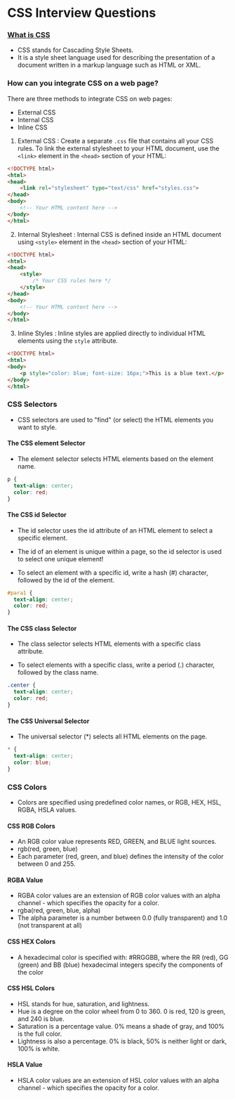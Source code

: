 # CSS Interview Questions

### [What is CSS](https://www.w3schools.com/css/)

* CSS stands for Cascading Style Sheets.
* It is a style sheet language used for describing the presentation of a document written in a markup language such as HTML or XML.

### How can you integrate CSS on a web page?

There are three methods to integrate CSS on web pages:
* External CSS
* Internal CSS
* Inline CSS

1. External CSS : Create a separate `.css` file that contains all your CSS rules. To link the external stylesheet to your HTML document, use the `<link>` element in the `<head>` section of your HTML:

```html
<!DOCTYPE html>
<html>
<head>
    <link rel="stylesheet" type="text/css" href="styles.css">
</head>
<body>
    <!-- Your HTML content here -->
</body>
</html>
```

2. Internal Stylesheet : Internal CSS is defined inside an HTML document using `<style>` element in the `<head>` section of your HTML:

```html
<!DOCTYPE html>
<html>
<head>
    <style>
        /* Your CSS rules here */
    </style>
</head>
<body>
    <!-- Your HTML content here -->
</body>
</html>
```
3. Inline Styles : Inline styles are applied directly to individual HTML elements using the `style` attribute. 

```html
<!DOCTYPE html>
<html>
<body>
    <p style="color: blue; font-size: 16px;">This is a blue text.</p>
</body>
</html>
```
### CSS Selectors

* CSS selectors are used to "find" (or select) the HTML elements you want to style.

#### The CSS element Selector

* The element selector selects HTML elements based on the element name.

```css
p {
  text-align: center;
  color: red;
}
```

#### The CSS id Selector

* The id selector uses the id attribute of an HTML element to select a specific element.

* The id of an element is unique within a page, so the id selector is used to select one unique element!

* To select an element with a specific id, write a hash (#) character, followed by the id of the element.

```css
#para1 {
  text-align: center;
  color: red;
}
```

#### The CSS class Selector

* The class selector selects HTML elements with a specific class attribute.

* To select elements with a specific class, write a period (.) character, followed by the class name.

```css
.center {
  text-align: center;
  color: red;
}
```
#### The CSS Universal Selector

* The universal selector (*) selects all HTML elements on the page.

```css
* {
  text-align: center;
  color: blue;
}
```

### CSS Colors

* Colors are specified using predefined color names, or RGB, HEX, HSL, RGBA, HSLA values.

#### CSS RGB Colors

* An RGB color value represents RED, GREEN, and BLUE light sources.
* rgb(red, green, blue)
* Each parameter (red, green, and blue) defines the intensity of the color between 0 and 255.

#### RGBA Value

* RGBA color values are an extension of RGB color values with an alpha channel - which specifies the opacity for a color.
* rgba(red, green, blue, alpha)
* The alpha parameter is a number between 0.0 (fully transparent) and 1.0 (not transparent at all)

#### CSS HEX Colors

* A hexadecimal color is specified with: #RRGGBB, where the RR (red), GG (green) and BB (blue) hexadecimal integers specify the components of the color

#### CSS HSL Colors

* HSL stands for hue, saturation, and lightness.
* Hue is a degree on the color wheel from 0 to 360. 0 is red, 120 is green, and 240 is blue.
* Saturation is a percentage value. 0% means a shade of gray, and 100% is the full color.
* Lightness is also a percentage. 0% is black, 50% is neither light or dark, 100% is white.

#### HSLA Value

* HSLA color values are an extension of HSL color values with an alpha channel - which specifies the opacity for a color.